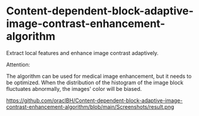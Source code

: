 # Content-dependent-block-adaptive-image-contrast-enhancement-algorithm

Extract local features and enhance image contrast adaptively.


Attention:

The algorithm can be used for medical image enhancement, but it needs to be optimized. When the distribution of the histogram of the image block fluctuates abnormally,
the images' color will be biased.  



https://github.com/oraclBH/Content-dependent-block-adaptive-image-contrast-enhancement-algorithm/blob/main/Screenshots/result.png
